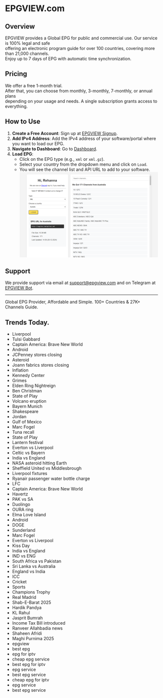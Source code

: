 # EPGVIEW.com



## Overview
EPGVIEW provides a Global EPG for public and commercial use. Our service is 100% legal and safe\
offering an electronic program guide for over 100 countries, covering more than 21,000 channels.\
Enjoy up to 7 days of EPG with automatic time synchronization.

## Pricing
We offer a free 1-month trial. \
After that, you can choose from monthly, 3-monthly, 7-monthly, or annual plans \
depending on your usage and needs. A single subscription grants access to everything.

## How to Use
1. **Create a Free Account**: Sign up at [EPGVIEW Signup](https://epgview.com/signup.php).
2. **Add IPv4 Address**: Add the IPv4 address of your software/portal where you want to load our EPG.
3. **Navigate to Dashboard**: Go to [Dashboard](https://epgview.com/dashboard.php).
4. **Load EPG**:
   - Click on the EPG type (e.g., `xml` or `xml.gz`).
   - Select your country from the dropdown menu and click on `Load`.
   - You will see the channel list and API URL to add to your software.
![EPGVIEW](img/dashboard.png)
## Support
We provide support via email at [support@epgview.com](mailto:support@epgview.com) and on Telegram at [EPGVIEW Bot](https://t.me/epgview_bot).

---

Global EPG Provider, Affordable and Simple. 100+ Countries & 27K+ Channels Guide.

## Trends Today.

- Liverpool
- Tulsi Gabbard
- Captain America: Brave New World
- Android
- JCPenney stores closing
- Asteroid
- Joann fabrics stores closing
- Inflation
- Kennedy Center
- Grimes
- Elden Ring Nightreign
- Ben Christman
- State of Play
- Volcano eruption
- Bayern Munich
- Shakespeare
- Jordan
- Gulf of Mexico
- Marc Fogel
- Tuna recall
- State of Play
- Lantern festival
- Everton vs Liverpool
- Celtic vs Bayern
- India vs England
- NASA asteroid hitting Earth
- Sheffield United vs Middlesbrough
- Liverpool fixtures
- Ryanair passenger water bottle charge
- LFC
- Captain America: Brave New World
- Havertz
- PAK vs SA
- Duolingo
- OURA ring
- Elma Love Island
- Android
- DOGE
- Sunderland
- Marc Fogel
- Everton vs Liverpool
- Kiss Day
- India vs England
- IND vs ENG
- South Africa vs Pakistan
- Sri Lanka vs Australia
- England vs India
- ICC
- Cricket
- Sports
- Champions Trophy
- Real Madrid
- Shab-E-Barat 2025
- Hardik Pandya
- KL Rahul
- Jasprit Bumrah
- Income Tax Bill introduced
- Ranveer Allahbadia news
- Shaheen Afridi
- Maghi Purnima 2025
- epgview
- best epg
- epg for iptv
- cheap epg service
- best epg for iptv
- epg service
- best epg service
- cheap epg for iptv
- epg service
- best epg service
